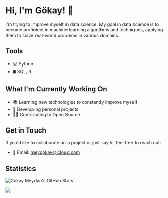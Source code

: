 # Hi, I'm Gökay! 👋
I'm trying to improve myself in data science. My goal in data science is to become proficient in machine learning algorithms and techniques, applying them to solve real-world problems in various domains.

## Tools
- 💻 Python
- 🛢️ SQL, R

## What I'm Currently Working On
- 📚 Learning new technologies to constantly improve myself
- 🌱 Developing personal projects
- 👨‍💻 Contributing to Open Source

## Get in Touch
If you'd like to collaborate on a project or just say hi, feel free to reach out:
- 📧 Email: meygokay@icloud.com

## Statistics
![Gokay Meydan's GitHub Stats](https://github-readme-stats.vercel.app/api?username=gokaymeydan&show_icons=true&theme=dark)


![](https://komarev.com/ghpvc/?username=gokaymeydan)

